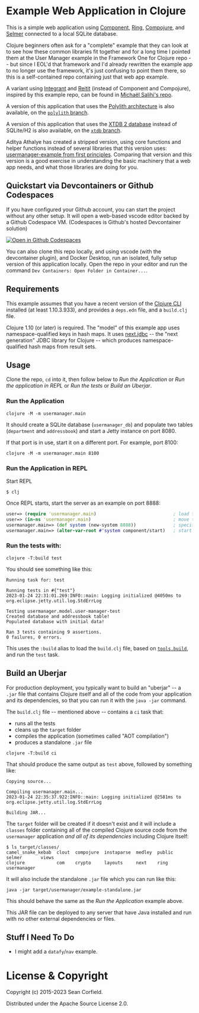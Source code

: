 # Example Web Application in Clojure

This is a simple web application using [Component](https://github.com/stuartsierra/component), [Ring](https://github.com/ring-clojure/ring), [Compojure](https://github.com/weavejester/compojure), and [Selmer](https://github.com/yogthos/Selmer) connected to a local SQLite database.

Clojure beginners often ask for a "complete" example that they can look at to see how these common libraries fit together and for a long time I pointed them at the User Manager example in the Framework One for Clojure repo -- but since I EOL'd that framework and I'd already rewritten the example app to no longer use the framework, it's just confusing to point them there, so this is a self-contained repo containing just that web app example.

A variant using [Integrant](https://github.com/weavejester/integrant) and [Reitit](https://github.com/metosin/reitit) (instead of Component and Compojure), inspired by this example repo, can be found in [Michaël Salihi's repo](https://github.com/PrestanceDesign/usermanager-reitit-integrant-example).

A version of this application that uses the [Polylith architecture](https://polylith.gitbook.io/) is also available, on the [`polylith` branch](https://github.com/seancorfield/usermanager-example/tree/polylith).

A version of this application that uses the [XTDB 2 database](https://xtdb.com/) instead of SQLite/H2 is also available, on the [`xtdb` branch](https://github.com/seancorfield/usermanager-example/tree/xtdb).

Aditya Athalye has created a stripped version, using core functions and helper functions instead of several libraries that this version uses: [usermanager-example from first principles](https://github.com/adityaathalye/usermanager-first-principles). Comparing that version and this version is a good exercise in understanding the basic machinery that a web app needs, and what those libraries are doing for you.

## Quickstart via Devcontainers or Github Codespaces
If you have configured your Github account, you can start the project without any other setup.  It will open a web-based vscode editor backed by a Github Codespace VM. (Codespaces is Github's hosted Devcontainer solution)

[![Open in Github Codespaces](https://github.com/codespaces/badge.svg)](https://codespaces.new/seancorfield/usermanager-example)

You can also clone this repo locally, and using vscode (with the devcontainer plugin), and Docker Desktop, run an isolated, fully setup version of this application locally. Open the repo in your editor and run the command `Dev Containers: Open Folder in Container...`.

## Requirements

This example assumes that you have a recent version of the [Clojure CLI](https://clojure.org/guides/deps_and_cli) installed (at least 1.10.3.933), and provides a `deps.edn` file, and a `build.clj` file.

Clojure 1.10 (or later) is required. The "model" of this example app uses namespace-qualified keys in hash maps. It uses [next.jdbc](https://cljdoc.org/d/seancorfield/next.jdbc) -- the "next generation" JDBC library for Clojure -- which produces namespace-qualified hash maps from result sets.

## Usage

Clone the repo, `cd` into it, then follow below to _Run the Application_ or _Run the application in REPL_
or _Run the tests_ or _Build an Uberjar_.

### Run the Application
```
clojure -M -m usermanager.main
```

It should create a SQLite database (`usermanager_db`) and populate two tables (`department` and `addressbook`) and start a Jetty instance on port 8080.

If that port is in use, start it on a different port. For example, port 8100:

```
clojure -M -m usermanager.main 8100
```

### Run the Application in REPL

Start REPL

```
$ clj
```

Once REPL starts, start the server as an example on port 8888:

```clj
user=> (require 'usermanager.main)                             ; load the code
user=> (in-ns 'usermanager.main)                               ; move to the namespace
usermanager.main=> (def system (new-system 8888))              ; specify port
usermanager.main=> (alter-var-root #'system component/start)   ; start the server
```

### Run the tests with:

```
clojure -T:build test
```

You should see something like this:

```
Running task for: test

Running tests in #{"test"}
2023-01-24 22:31:01.269:INFO::main: Logging initialized @4050ms to org.eclipse.jetty.util.log.StdErrLog

Testing usermanager.model.user-manager-test
Created database and addressbook table!
Populated database with initial data!

Ran 3 tests containing 9 assertions.
0 failures, 0 errors.
```

This uses the `:build` alias to load the `build.clj` file, based on [`tools.build`](https://clojure.org/guides/tools_build), and run the `test` task.

## Build an Uberjar

For production deployment, you typically want to build an "uberjar" -- a `.jar` file that contains Clojure itself and all of the code from your application and its dependencies, so that you can run it with the `java -jar` command.

The `build.clj` file -- mentioned above -- contains a `ci` task that:

* runs all the tests
* cleans up the `target` folder
* compiles the application (sometimes called "AOT compilation")
* produces a standalone `.jar` file

```
clojure -T:build ci
```

That should produce the same output as `test` above, followed by something like:

```
Copying source...

Compiling usermanager.main...
2023-01-24 22:35:37.922:INFO::main: Logging initialized @2581ms to org.eclipse.jetty.util.log.StdErrLog

Building JAR...
```

The `target` folder will be created if it doesn't exist and it will include a `classes` folder containing all of the compiled Clojure source code from the `usermanager` application _and all of its dependencies_ including Clojure itself:

```
$ ls target/classes/
camel_snake_kebab  clout  compojure  instaparse  medley  public  selmer       views
clojure            com    crypto     layouts     next    ring    usermanager
```

It will also include the standalone `.jar` file which you can run like this:

```
java -jar target/usermanager/example-standalone.jar
```

This should behave the same as the _Run the Application_ example above.

This JAR file can be deployed to any server that have Java installed and run with no other external dependencies or files.

## Stuff I Need To Do

* I might add a `datafy`/`nav` example.

# License & Copyright

Copyright (c) 2015-2023 Sean Corfield.

Distributed under the Apache Source License 2.0.
